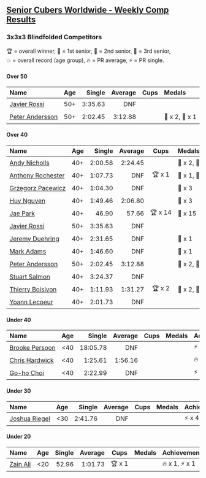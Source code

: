 <style>table {white-space: nowrap;}</style>

## [Senior Cubers Worldwide - Weekly Comp Results](/scw-comp/results/)
### 3x3x3 Blindfolded Competitors

<span style="white-space: nowrap;">🏆 = overall winner</span>, <span style="white-space: nowrap;">🥇 = 1st senior</span>, <span style="white-space: nowrap;">🥈 = 2nd senior</span>, <span style="white-space: nowrap;">🥉 = 3rd senior</span>, <span style="white-space: nowrap;">💥 = overall record (age group)</span>, <span style="white-space: nowrap;">🔥 = PR average</span>, <span style="white-space: nowrap;">⚡ = PR single</span>.

#### Over 50

| Name | Age | Single | Average | Cups | Medals | Achievements |
| :-- | :--: | --: | --: | :--: | :-- | :-- |
| [Javier Rossi](../../persons/javier_rossi/333bf.md) | 50+ | 3:35.63 | DNF |  |  | ⚡ x 2 |
| [Peter Andersson](../../persons/peter_andersson/333bf.md) | 50+ | 2:02.45 | 3:12.88 |  | 🥈 x 2, 🥉 x 1 | 💥 x 5, 🔥 x 1, ⚡ x 4 |

#### Over 40

| Name | Age | Single | Average | Cups | Medals | Achievements |
| :-- | :--: | --: | --: | :--: | :-- | :-- |
| [Andy Nicholls](../../persons/andy_nicholls/333bf.md) | 40+ | 2:00.58 | 2:24.45 |  | 🥈 x 2, 🥉 x 2 | 🔥 x 1, ⚡ x 1 |
| [Anthony Rochester](../../persons/anthony_rochester/333bf.md) | 40+ | 1:07.73 | DNF | 🏆 x 1 | 🥇 x 1, 🥈 x 2, 🥉 x 1 | ⚡ x 2 |
| [Grzegorz Pacewicz](../../persons/grzegorz_pacewicz/333bf.md) | 40+ | 1:04.30 | DNF |  | 🥈 x 3 | ⚡ x 2 |
| [Huy Nguyen](../../persons/huy_nguyen/333bf.md) | 40+ | 1:49.46 | 2:06.80 |  | 🥉 x 3 | 🔥 x 2, ⚡ x 3 |
| [Jae Park](../../persons/jae_park/333bf.md) | 40+ | 46.90 | 57.66 | 🏆 x 14 | 🥇 x 15 | 💥 x 2, 🔥 x 1, ⚡ x 2 |
| [Javier Rossi](../../persons/javier_rossi/333bf.md) | 50+ | 3:35.63 | DNF |  |  | ⚡ x 2 |
| [Jeremy Duehring](../../persons/jeremy_duehring/333bf.md) | 40+ | 2:31.65 | DNF |  | 🥉 x 1 | ⚡ x 3 |
| [Mark Adams](../../persons/mark_adams/333bf.md) | 40+ | 1:46.60 | DNF |  | 🥉 x 1 | ⚡ x 1 |
| [Peter Andersson](../../persons/peter_andersson/333bf.md) | 50+ | 2:02.45 | 3:12.88 |  | 🥈 x 2, 🥉 x 1 | 💥 x 5, 🔥 x 1, ⚡ x 4 |
| [Stuart Salmon](../../persons/stuart_salmon/333bf.md) | 40+ | 3:24.37 | DNF |  |  | ⚡ x 1 |
| [Thierry Boisivon](../../persons/thierry_boisivon/333bf.md) | 40+ | 1:11.93 | 1:31.27 | 🏆 x 2 | 🥇 x 2, 🥈 x 8, 🥉 x 4 | 🔥 x 3, ⚡ x 2 |
| [Yoann Lecoeur](../../persons/yoann_lecoeur/333bf.md) | 40+ | 2:01.73 | DNF |  |  | ⚡ x 2 |

#### Under 40

| Name | Age | Single | Average | Cups | Medals | Achievements |
| :-- | :--: | --: | --: | :--: | :-- | :-- |
| [Brooke Persoon](../../persons/brooke_persoon/333bf.md) | <40 | 18:05.78 | DNF |  |  | ⚡ x 1 |
| [Chris Hardwick](../../persons/chris_hardwick/333bf.md) | <40 | 1:25.61 | 1:56.16 |  |  | 🔥 x 3, ⚡ x 5 |
| [Go-ho Choi](../../persons/go_ho_choi/333bf.md) | <40 | 2:22.99 | DNF |  |  | ⚡ x 1 |

#### Under 30

| Name | Age | Single | Average | Cups | Medals | Achievements |
| :-- | :--: | --: | --: | :--: | :-- | :-- |
| [Joshua Riegel](../../persons/joshua_riegel/333bf.md) | <30 | 2:41.76 | DNF |  |  | ⚡ x 4 |

#### Under 20

| Name | Age | Single | Average | Cups | Medals | Achievements |
| :-- | :--: | --: | --: | :--: | :-- | :-- |
| [Zain Ali](../../persons/zain_ali/333bf.md) | <20 | 52.96 | 1:01.73 | 🏆 x 1 |  | 🔥 x 1, ⚡ x 1 |


<!-- Global site tag (gtag.js) - Google Analytics -->
<script async src="https://www.googletagmanager.com/gtag/js?id=UA-86348435-3"></script>
<script>window.dataLayer = window.dataLayer || []; function gtag() {dataLayer.push(arguments);} gtag('js', new Date()); gtag('config', 'UA-86348435-3');</script>

